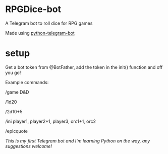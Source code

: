 # RPGDice-bot
A Telegram bot to roll dice for RPG games

Made using [python-telegram-bot](https://python-telegram-bot.org/)

# setup
Get a bot token from @BotFather, add the token in the init() function and off you go!

Example commands:

/game D&D

/1d20

/2d10+5

/ini player1, player2+1, player3, orc1+1, orc2

/epicquote

_This is my first Telegram bot and I'm learning Python on the way, any suggestions welcome!_
